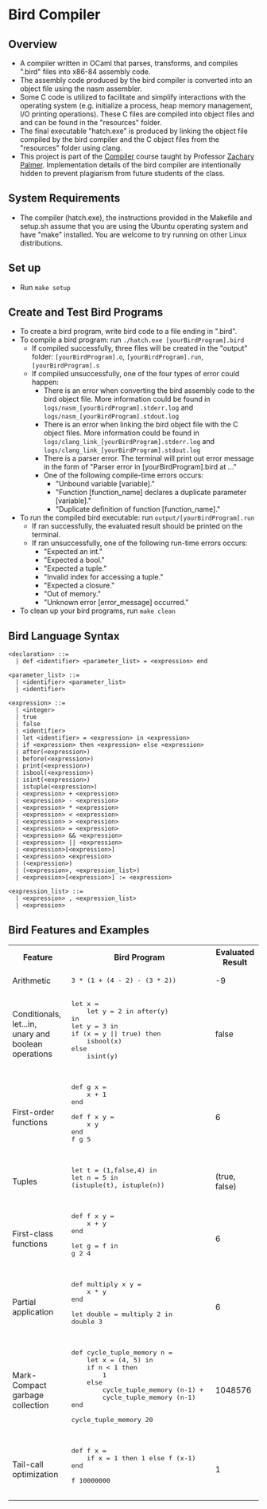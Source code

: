 # Bird Compiler

## Overview

- A compiler written in OCaml that parses, transforms, and compiles ".bird" files into x86-84 assembly code.
- The assembly code produced by the bird compiler is converted into an object file using the nasm assembler.
- Some C code is utilized to facilitate and simplify interactions with the operating system (e.g. initialize a process, heap memory management, I/O printing operations). These C files are compiled into object files and and can be found in the "resources" folder.
- The final executable "hatch.exe" is produced by linking the object file compiled by the bird compiler and the C object files from the "resources" folder using clang.
- This project is part of the [Compiler](https://www.cs.swarthmore.edu/~zpalmer/cs75/s23/) course taught by Professor [Zachary Palmer](https://www.cs.swarthmore.edu/~zpalmer/). Implementation details of the bird compiler are intentionally hidden to prevent plagiarism from future students of the class.

## System Requirements

- The compiler (hatch.exe), the instructions provided in the Makefile and setup.sh assume that you are using the Ubuntu operating system and have "make" installed. You are welcome to try running on other Linux distributions.

## Set up

- Run `make setup`

## Create and Test Bird Programs

- To create a bird program, write bird code to a file ending in ".bird".
- To compile a bird program: run `./hatch.exe [yourBirdProgram].bird`
  - If compiled successfully, three files will be created in the "output" folder: `[yourBirdProgram].o`, `[yourBirdProgram].run`, `[yourBirdProgram].s`
  - If compiled unsuccessfully, one of the four types of error could happen:
    - There is an error when converting the bird assembly code to the bird object file. More information could be found in `logs/nasm_[yourBirdProgram].stderr.log` and `logs/nasm_[yourBirdProgram].stdout.log`
    - There is an error when linking the bird object file with the C object files. More information could be found in `logs/clang_link_[yourBirdProgram].stderr.log` and `logs/clang_link_[yourBirdProgram].stdout.log`
    - There is a parser error. The terminal will print out error message in the form of "Parser error in [yourBirdProgram].bird at ..."
    - One of the following compile-time errors occurs:
      - "Unbound variable [variable]."
      - "Function [function_name] declares a duplicate parameter [variable]."
      - "Duplicate definition of function [function_name]."
- To run the compiled bird executable: run `output/[yourBirdProgram].run`
  - If ran successfully, the evaluated result should be printed on the terminal.
  - If ran unsuccessfully, one of the following run-time errors occurs:
    - "Expected an int."
    - "Expected a bool."
    - "Expected a tuple."
    - "Invalid index for accessing a tuple."
    - "Expected a closure."
    - "Out of memory."
    - "Unknown error [error_message] occurred."
- To clean up your bird programs, run `make clean`

## Bird Language Syntax

```
<declaration> ::=
  | def <identifier> <parameter_list> = <expression> end

<parameter_list> ::=
  | <identifier> <parameter_list>
  | <identifier>

<expression> ::=
  | <integer>
  | true
  | false
  | <identifier>
  | let <identifier> = <expression> in <expression>
  | if <expression> then <expression> else <expression>
  | after(<expression>)
  | before(<expression>)
  | print(<expression>)
  | isbool(<expression>)
  | isint(<expression>)
  | istuple(<expression>)
  | <expression> + <expression>
  | <expression> - <expression>
  | <expression> * <expression>
  | <expression> < <expression>
  | <expression> > <expression>
  | <expression> = <expression>
  | <expression> && <expression>
  | <expression> || <expression>
  | <expression>[<expression>]
  | <expression> <expression>
  | (<expression>)
  | (<expression>, <expression_list>)
  | <expression>[<expression>] := <expression>

<expression_list> ::=
  | <expression> , <expression_list>
  | <expression>
```

## Bird Features and Examples
<table>
        <tr>
            <th>Feature</th>
            <th>Bird Program</th>
            <th>Evaluated Result</th>
        </tr>
        <tr>
            <td>Arithmetic</td>
            <td>
              <pre>3 * (1 + (4 - 2) - (3 * 2))</pre>
            </td>
            <td>-9</td>
        </tr>
        <tr>
            <td>Conditionals, <br>let...in, <br>unary and boolean operations</td>
            <td>
              <pre>
let x =
    let y = 2 in after(y)
in
let y = 3 in
if (x = y || true) then
    isbool(x)
else
    isint(y)
              </pre>
            </td>
            <td>false</td>
        </tr>
        <tr>
            <td>First-order functions</td>
            <td>
              <pre>
def g x =
    x + 1
end
&nbsp;&nbsp;&nbsp;&nbsp;
def f x y =
    x y
end
f g 5
              </pre>
            </td>
            <td>6</td>
        </tr>
        <tr>
            <td>Tuples</td>
            <td>
              <pre>let t = (1,false,4) in
let n = 5 in
(istuple(t), istuple(n))
              </pre>
            </td>
            <td>(true, false)</td>
        </tr>
        <tr>
            <td>First-class functions</td>
            <td>
              <pre>
def f x y =
    x + y
end
&nbsp;&nbsp;&nbsp;&nbsp;
let g = f in
g 2 4
              </pre>
            </td>
            <td>6</td>
        </tr>
        <tr>
            <td>Partial application</td>
            <td>
              <pre>
def multiply x y =
&nbsp;&nbsp;&nbsp;&nbsp;x * y
end
&nbsp;&nbsp;&nbsp;&nbsp;
let double = multiply 2 in
double 3
              </pre>
            </td>
            <td>6</td>
        </tr>
        <tr>
            <td>Mark-Compact<br>garbage collection</td>
            <td>
              <pre>
def cycle_tuple_memory n =
&nbsp;&nbsp;&nbsp;&nbsp;let x = (4, 5) in
&nbsp;&nbsp;&nbsp;&nbsp;if n < 1 then
&nbsp;&nbsp;&nbsp;&nbsp;&nbsp;&nbsp;&nbsp;&nbsp;1
&nbsp;&nbsp;&nbsp;&nbsp;else
&nbsp;&nbsp;&nbsp;&nbsp;&nbsp;&nbsp;&nbsp;&nbsp;cycle_tuple_memory (n-1) + 
&nbsp;&nbsp;&nbsp;&nbsp;&nbsp;&nbsp;&nbsp;&nbsp;cycle_tuple_memory (n-1)
end
&nbsp;&nbsp;&nbsp;&nbsp;
cycle_tuple_memory 20
              </pre>
            </td>
            <td>1048576</td>
        </tr>
        <tr>
            <td>Tail-call optimization</td>
            <td>
              <pre>
def f x =
&nbsp;&nbsp;&nbsp;&nbsp;if x = 1 then 1 else f (x-1)
end
&nbsp;&nbsp;&nbsp;&nbsp;
f 10000000
              </pre>
            </td>
            <td>1</td>
        </tr>
</table>
